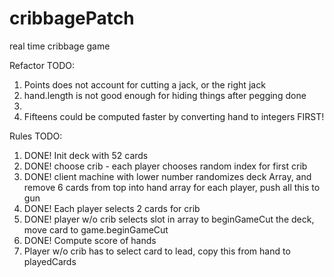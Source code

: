 # cribbagePatch
real time cribbage game

Refactor TODO:
1. Points does not account for cutting a jack, or the right jack
2. hand.length is not good enough for hiding things after pegging done
3. 
4. Fifteens could be computed faster by converting hand to integers FIRST! 

Rules TODO:

1. DONE! Init deck with 52 cards
2. DONE! choose crib - each player chooses random index for first crib
3. DONE! client machine with lower number randomizes deck Array, and 
remove 6 cards from top into hand array for each player, push all this to gun
5. DONE! Each player selects 2 cards for crib
6. DONE! player w/o crib selects slot in array to beginGameCut the deck, move card to game.beginGameCut
7. DONE! Compute score of hands
8. Player w/o crib has to select card to lead, copy this from hand to playedCards
